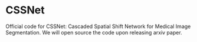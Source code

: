 # CSSNet
Official code for CSSNet: Cascaded Spatial Shift Network for Medical Image Segmentation. We will open source the code upon releasing arxiv paper.
